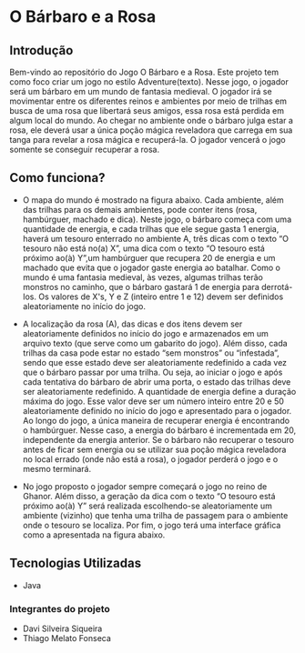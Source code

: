 # O Bárbaro e a Rosa

## Introdução

Bem-vindo ao repositório do Jogo O Bárbaro e a Rosa. Este projeto tem como foco criar um jogo no estilo Adventure(texto).
Nesse jogo, o jogador será um bárbaro em um mundo de fantasia medieval. O jogador irá se movimentar entre os diferentes reinos e ambientes por meio de trilhas em busca de uma rosa que libertará seus amigos, essa rosa está perdida em algum local do mundo. Ao chegar no ambiente onde o bárbaro julga estar a rosa, ele deverá usar a única poção mágica reveladora que carrega em sua tanga para revelar a rosa mágica e recuperá-la. O jogador vencerá o jogo somente se conseguir recuperar a rosa.


## Como funciona?

- O mapa do mundo é mostrado na figura abaixo. Cada ambiente, além das trilhas para os demais ambientes, pode conter itens (rosa, hambúrguer, machado e dica). Neste jogo, o bárbaro começa com uma quantidade de energia, e cada trilhas que ele segue gasta 1 energia, haverá um tesouro enterrado no ambiente A, três dicas com o texto “O tesouro não está no(a) X”, uma dica com o texto “O tesouro está próximo ao(à) Y”,um hambúrguer que recupera 20 de energia e um machado que evita que o jogador gaste energia ao batalhar. Como o mundo é uma fantasia medieval, às vezes, algumas trilhas terão monstros no caminho, que o bárbaro gastará 1 de energia para derrotá-los. Os valores de X's, Y e Z (inteiro entre 1 e 12) devem ser definidos aleatoriamente no início do jogo.

- A localização da rosa (A), das dicas e dos itens devem ser aleatoriamente definidos no início do jogo e armazenados em um arquivo texto (que serve como um gabarito do jogo). Além disso, cada trilhas da casa pode estar no estado “sem monstros” ou “infestada”, sendo que esse estado deve ser aleatoriamente redefinido a cada vez que o bárbaro passar por uma trilha. Ou seja, ao iniciar o jogo e após cada tentativa do bárbaro de abrir uma porta, o estado das trilhas deve ser aleatoriamente redefinido. A quantidade de energia define a duração máxima do jogo. Esse valor deve ser um número inteiro entre 20 e 50 aleatoriamente definido no início do jogo e apresentado para o jogador. Ao longo do jogo, a única maneira de recuperar energia é encontrando o hambúrguer. Nesse caso, a energia do bárbaro é incrementada em 20, independente da energia anterior. Se o bárbaro não recuperar o tesouro antes de ficar sem energia ou se utilizar sua poção mágica reveladora no local errado (onde não está a rosa), o jogador perderá o jogo e o mesmo terminará.

- No jogo proposto o jogador sempre começará o jogo no reino de Ghanor. Além disso, a geração da dica com o texto “O tesouro está próximo ao(à) Y” será realizada escolhendo-se aleatoriamente um ambiente (vizinho) que tenha uma trilha de passagem para o ambiente onde o tesouro se localiza. Por fim, o jogo terá uma interface gráfica como a apresentada na figura abaixo.

## Tecnologias Utilizadas

- Java

### Integrantes do projeto
- Davi Silveira Siqueira
- Thiago Melato Fonseca
